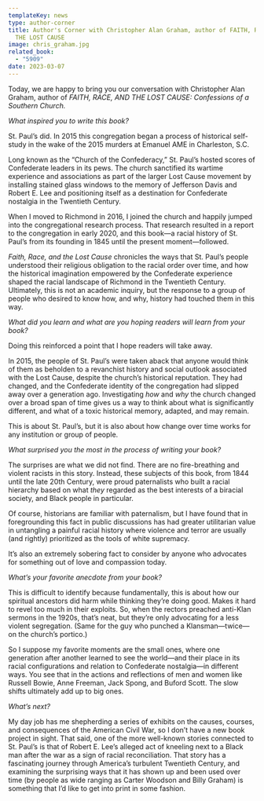 ```yaml
---
templateKey: news
type: author-corner
title: Author's Corner with Christopher Alan Graham, author of FAITH, RACE, AND
  THE LOST CAUSE
image: chris_graham.jpg
related_book:
  - "5909"
date: 2023-03-07
---
```

Today, we are happy to bring you our conversation with Christopher Alan Graham, author of *FAITH, RACE, AND THE LOST CAUSE: Confessions of a Southern Church.*

*What inspired you to write this book?* 

St. Paul’s did. In 2015 this congregation began a process of historical self-study in the wake of the 2015 murders at Emanuel AME in Charleston, S.C. 

Long known as the “Church of the Confederacy,” St. Paul’s hosted scores of Confederate leaders in its pews. The church sanctified its wartime experience and associations as part of the larger Lost Cause movement by installing stained glass windows to the memory of Jefferson Davis and Robert E. Lee and positioning itself as a destination for Confederate nostalgia in the Twentieth Century.

When I moved to Richmond in 2016, I joined the church and happily jumped into the congregational research process. That research resulted in a report to the congregation in early 2020, and this book—a racial history of St. Paul’s from its founding in 1845 until the present moment—followed. 

*Faith, Race, and the Lost Cause* chronicles the ways that St. Paul’s people understood their religious obligation to the racial order over time, and how the historical imagination empowered by the Confederate experience shaped the racial landscape of Richmond in the Twentieth Century. Ultimately, this is not an academic inquiry, but the response to a group of people who desired to know how, and why, history had touched them in this way.

*What did you learn and what are you hoping readers will learn from your book?* 

Doing this reinforced a point that I hope readers will take away. 

In 2015, the people of St. Paul’s were taken aback that anyone would think of them as beholden to a revanchist history and social outlook associated with the Lost Cause, despite the church’s historical reputation. They had changed, and the Confederate identity of the congregation had slipped away over a generation ago. Investigating *how* and *why* the church changed over a broad span of time gives us a way to think about what is significantly different, and what of a toxic historical memory, adapted, and may remain. 

This is about St. Paul’s, but it is also about how change over time works for any institution or group of people. 

*What surprised you the most in the process of writing your book?* 

The surprises are what we did not find. There are no fire-breathing and violent racists in this story. Instead, these subjects of this book, from 1844 until the late 20th Century, were proud paternalists who built a racial hierarchy based on what *they* regarded as the best interests of a biracial society, and Black people in particular.

Of course, historians are familiar with paternalism, but I have found that in foregrounding this fact in public discussions has had greater utilitarian value in untangling a painful racial history where violence and terror are usually (and rightly) prioritized as the tools of white supremacy. 

It’s also an extremely sobering fact to consider by anyone who advocates for something out of love and compassion today. 

*What’s your favorite anecdote from your book?*

This is difficult to identify because fundamentally, this is about how our spiritual ancestors did harm while thinking they’re doing good. Makes it hard to revel too much in their exploits. So, when the rectors preached anti-Klan sermons in the 1920s, that’s neat, but they’re only advocating for a less violent segregation. (Same for the guy who punched a Klansman—twice—on the church’s portico.) 

So I suppose my favorite moments are the small ones, where one generation after another learned to see the world—and their place in its racial configurations and relation to Confederate nostalgia—in different ways. You see that in the actions and reflections of men and women like Russell Bowie, Anne Freeman, Jack Spong, and Buford Scott. The slow shifts ultimately add up to big ones. 

*What’s next?* 

My day job has me shepherding a series of exhibits on the causes, courses, and consequences of the American Civil War, so I don’t have a new book project in sight. That said, one of the more well-known stories connected to St. Paul’s is that of Robert E. Lee’s alleged act of kneeling next to a Black man after the war as a sign of racial reconciliation. That story has a fascinating journey through America’s turbulent Twentieth Century, and examining the surprising ways that it has shown up and been used over time (by people as wide ranging as Carter Woodson and Billy Graham) is something that I’d like to get into print in some fashion.